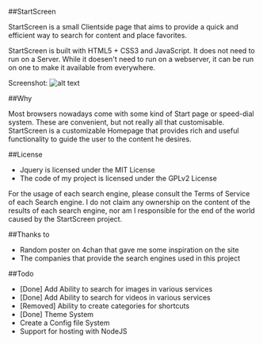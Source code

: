 ##StartScreen

StartScreen is a small Clientside page that aims to provide a quick and efficient way to search for
content and place favorites.

StartScreen is built with HTML5 + CSS3 and JavaScript. It does not need to run on a Server. While it
doesen't need to run on a webserver, it can be run on one to make it available from everywhere.

Screenshot:
![alt text](http://i.imgur.com/UCthWcR.png "StartScreen Image")

##Why

Most browsers nowadays come with some kind of Start page or speed-dial system. These are convenient, but
not really all that customisable. StartScreen is a customizable Homepage that provides rich and useful
functionality to guide the user to the content he desires.

##License
* Jquery is licensed under the MIT License
* The code of my project is licensed under the GPLv2 License

For the usage of each search engine, please consult the Terms of Service of each Search engine.
I do not claim any ownership on the content of the results of each search engine, nor am I responsible
for the end of the world caused by the StartScreen project.

##Thanks to
* Random poster on 4chan that gave me some inspiration on the site
* The companies that provide the search engines used in this project

##Todo
* [Done] Add Ability to search for images in various services
* [Done] Add Ability to search for videos in various services
* [Removed] Ability to create categories for shortcuts
* [Done] Theme System
* Create a Config file System
* Support for hosting with NodeJS
